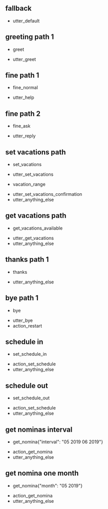 ## fallback
- utter_default

## greeting path 1
* greet
- utter_greet

## fine path 1
* fine_normal
- utter_help

## fine path 2
* fine_ask
- utter_reply

## set vacations path
* set_vacations
- utter_set_vacations
* vacation_range
- utter_set_vacations_confirmation
- utter_anything_else

## get vacations path
* get_vacations_available
- utter_get_vacations
- utter_anything_else

## thanks path 1
* thanks
- utter_anything_else

## bye path 1
* bye
- utter_bye
- action_restart

## schedule  in 
* set_schedule_in
- action_set_schedule
- utter_anything_else

## schedule  out 
* set_schedule_out
- action_set_schedule
- utter_anything_else

## get nominas interval
* get_nomina{"interval": "05 2019 06 2019"}
- action_get_nomina
- utter_anything_else

## get nomina one month
* get_nomina{"month": "05 2019"}
- action_get_nomina
- utter_anything_else